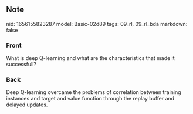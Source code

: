 ## Note
nid: 1656155823287
model: Basic-02d89
tags: 09_rl, 09_rl_bda
markdown: false

### Front
What is deep Q-learning and what are the characteristics that made it successfull?

### Back
Deep Q-learning overcame the problems of correlation between training instances and target and value function through the replay buffer and delayed updates.
